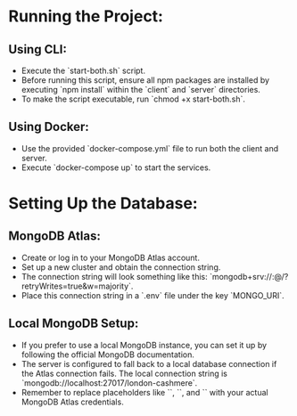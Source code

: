 # Running the Project:

## Using CLI:
- Execute the \`start-both.sh\` script.
- Before running this script, ensure all npm packages are installed by executing \`npm install\` within the \`client\` and \`server\` directories.
- To make the script executable, run \`chmod +x start-both.sh\`.

## Using Docker:
- Use the provided \`docker-compose.yml\` file to run both the client and server.
- Execute \`docker-compose up\` to start the services.

# Setting Up the Database:

## MongoDB Atlas:
- Create or log in to your MongoDB Atlas account.
- Set up a new cluster and obtain the connection string.
- The connection string will look something like this: \`mongodb+srv://<username>:<password>@<cluster-url>/?retryWrites=true&w=majority\`.
- Place this connection string in a \`.env\` file under the key \`MONGO_URI\`.

## Local MongoDB Setup:
- If you prefer to use a local MongoDB instance, you can set it up by following the official MongoDB documentation.
- The server is configured to fall back to a local database connection if the Atlas connection fails. The local connection string is \`mongodb://localhost:27017/london-cashmere\`.
- Remember to replace placeholders like \`<username>\`, \`<password>\`, and \`<cluster-url>\` with your actual MongoDB Atlas credentials.
